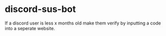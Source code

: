 # discord-sus-bot
If a discord user is less x months old make them verify by inputting a code into a seperate website.
